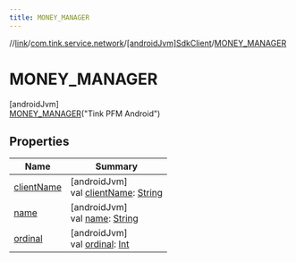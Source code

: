 ```yaml
---
title: MONEY_MANAGER
---
```

//[link](../../../../index.html)/[com.tink.service.network](../../index.html)/[[androidJvm]SdkClient](../index.html)/[MONEY_MANAGER](index.html)



# MONEY_MANAGER



[androidJvm]\
[MONEY_MANAGER](index.html)(&quot;Tink PFM Android&quot;)



## Properties


| Name | Summary |
|---|---|
| [clientName](../client-name.html) | [androidJvm]<br>val [clientName](../client-name.html): [String](https://kotlinlang.org/api/latest/jvm/stdlib/kotlin/-string/index.html) |
| [name](../-t-i-n-k_-l-i-n-k/index.html#-372974862%2FProperties%2F-812656150) | [androidJvm]<br>val [name](../-t-i-n-k_-l-i-n-k/index.html#-372974862%2FProperties%2F-812656150): [String](https://kotlinlang.org/api/latest/jvm/stdlib/kotlin/-string/index.html) |
| [ordinal](../-t-i-n-k_-l-i-n-k/index.html#-739389684%2FProperties%2F-812656150) | [androidJvm]<br>val [ordinal](../-t-i-n-k_-l-i-n-k/index.html#-739389684%2FProperties%2F-812656150): [Int](https://kotlinlang.org/api/latest/jvm/stdlib/kotlin/-int/index.html) |

